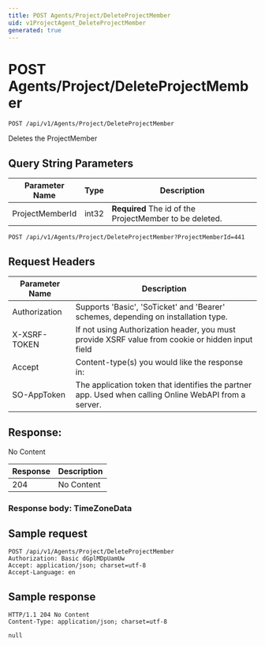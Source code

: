 ```yaml
---
title: POST Agents/Project/DeleteProjectMember
uid: v1ProjectAgent_DeleteProjectMember
generated: true
---
```


# POST Agents/Project/DeleteProjectMember

```http
POST /api/v1/Agents/Project/DeleteProjectMember
```

Deletes the ProjectMember







## Query String Parameters

| Parameter Name | Type |  Description |
|----------------|------|--------------|
| ProjectMemberId | int32 | **Required** The id of the ProjectMember to be deleted. |

```http
POST /api/v1/Agents/Project/DeleteProjectMember?ProjectMemberId=441
```


## Request Headers

| Parameter Name | Description |
|----------------|-------------|
| Authorization  | Supports 'Basic', 'SoTicket' and 'Bearer' schemes, depending on installation type. |
| X-XSRF-TOKEN   | If not using Authorization header, you must provide XSRF value from cookie or hidden input field |
| Accept         | Content-type(s) you would like the response in:  |
| SO-AppToken | The application token that identifies the partner app. Used when calling Online WebAPI from a server. |


## Response:

No Content

| Response | Description |
|----------------|-------------|
| 204 | No Content |

### Response body: TimeZoneData


## Sample request

```http!
POST /api/v1/Agents/Project/DeleteProjectMember
Authorization: Basic dGplMDpUamUw
Accept: application/json; charset=utf-8
Accept-Language: en
```

## Sample response

```http_
HTTP/1.1 204 No Content
Content-Type: application/json; charset=utf-8

null
```